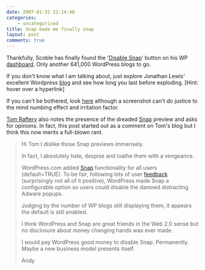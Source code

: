 ```yaml
---
date: 2007-01-31 21:14:40
categories:
    - uncategorised
title: Snap made me finally snap
layout: post
comments: true
---
```

Thankfully, Scoble has finally found the
'[Disable Snap](http://scobleizer.com/2007/01/30/i-removed-snaps-previews-from-here/)'
button on his WP
[dashboard](http://flickr.com/photos/70276096@N00/375498720/). Only
another 641,000 WordPress blogs to go.

If you don't know what I am talking about, just explore Jonathan Lewis'
excellent Wordpress [blog](http://jonathanlewis.wordpress.com/) and see
how long you last before exploding. [Hint: hover over a hyperlink]

If you can't be bothered, look
[here](http://flickr.com/photos/70276096@N00/375494574/) although a
screenshot can't do justice to the mind numbing effect and irritation
factor.

[Tom Raftery](http://www.tomrafteryit.net/) also notes the presence of
the dreaded [Snap](http://www.tomrafteryit.net/annoying-snaps/) preview
and asks for opinions. In fact, this post started out as a comment on
Tom's blog but I think this now merits a full-blown rant.

> Hi Tom
> I dislike those Snap previews immensely.
>
> In fact, I absolutely hate, despise and loathe them with a vengeance.
>
> WordPress.com added
> [Snap](http://wordpress.com/blog/2007/01/13/snap-live/) functionality
> for all users (default=TRUE). To be fair, following lots of user
> [feedback](http://wank.wordpress.com/2007/01/14/snappish/)
> (surprisingly not all of it positive), WordPress made Snap a
> configurable option so users could disable the damned distracting
> Adware popups.
>
> Judging by the number of WP blogs still displaying them, it appears
> the default is still enabled.
>
> I think WordPress and Snap are great friends in the Web 2.0 sense but
> no disclosure about money changing hands was ever made.
>
> I would pay WordPress good money to disable Snap. Permanently. Maybe a
> new business model presents itself.
>
> Andy
